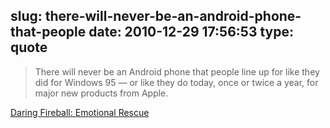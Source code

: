 slug: there-will-never-be-an-android-phone-that-people
date: 2010-12-29 17:56:53
type: quote
---

> There will never be an Android phone that people line up for like they did for Windows 95 — or like they do today, once or twice a year, for major new products from Apple.

[Daring Fireball: Emotional Rescue](http://daringfireball.net/2010/12/emotional_rescue)
